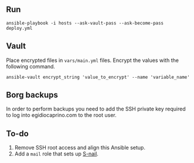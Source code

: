 ## Run

```shell script
ansible-playbook -i hosts --ask-vault-pass --ask-become-pass deploy.yml
```

## Vault

Place encrypted files in `vars/main.yml` files. Encrypt the values with the following command.

```shell script
ansible-vault encrypt_string 'value_to_encrypt' --name 'variable_name'
```

## Borg backups

In order to perform backups you need to add the SSH private key required to log into egidiocaprino.com to the root user.

## To-do
1. Remove SSH root access and align this Ansible setup.
2. Add a `mail` role that sets up [S-nail](https://wiki.archlinux.org/index.php/S-nail).
